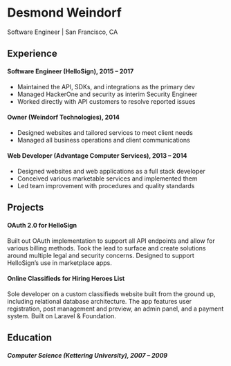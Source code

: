 # Desmond Weindorf
Software Engineer | San Francisco, CA

## Experience

#### Software Engineer (HelloSign), 2015 – 2017
* Maintained the API, SDKs, and integrations as the primary dev
* Managed HackerOne and security as interim Security Engineer
* Worked directly with API customers to resolve reported issues

#### Owner (Weindorf Technologies), 2014
* Designed websites and tailored services to meet client needs
* Managed all business operations and client communications

#### Web Developer (Advantage Computer Services), 2013 – 2014
* Designed websites and web applications as a full stack developer
* Conceived various marketable services and implemented them
* Led team improvement with procedures and quality standards


## Projects

#### OAuth 2.0 for HelloSign
Built out OAuth implementation to support all API endpoints and
allow for various billing methods. Took the lead to surface and
create solutions around multiple legal and security concerns.
Designed to support HelloSign’s use in marketplace apps.

#### Online Classifieds for Hiring Heroes List
Sole developer on a custom classifieds website built from the
ground up, including relational database architecture. The app
features user registration, post management and preview, an
admin panel, and a payment system. Built on Laravel & Foundation.


## Education

##### Computer Science (Kettering University), 2007 – 2009